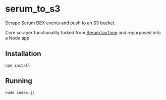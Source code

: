 # serum_to_s3
Scrape Serum DEX events and push to an S3 bucket.

Core scraper functionality forked from [SerumTaxTime](https://github.com/SerumTaxTime/SerumTaxTimeApi) and repurposed into a Node app

## Installation

`npm install`

## Running

`node index.js`